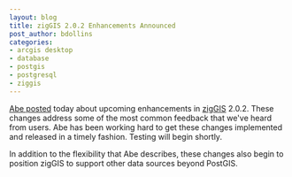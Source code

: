 ```yaml
---
layout: blog
title: zigGIS 2.0.2 Enhancements Announced
post_author: bdollins
categories:
- arcgis desktop
- database
- postgis
- postgresql
- ziggis
---
```


<a href="http://abegillespie.blogspot.com/2009/01/ziggis-candy.html">Abe posted</a> today about upcoming enhancements in <a href="http://pub.obtusesoft.com">zigGIS</a> 2.0.2. These changes address some of the most common feedback that we've heard from users. Abe has been working hard to get these changes implemented and released in a timely fashion. Testing will begin shortly.

In addition to the flexibility that Abe describes, these changes also begin to position zigGIS to support other data sources beyond PostGIS.